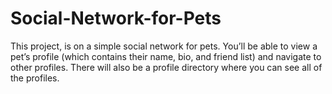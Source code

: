 # Social-Network-for-Pets
This project, is on a simple social network for pets. You’ll be able to view a pet’s profile
(which contains their name, bio, and friend list) and navigate to other profiles. 
There will also be a profile directory where you can see all of the profiles.
